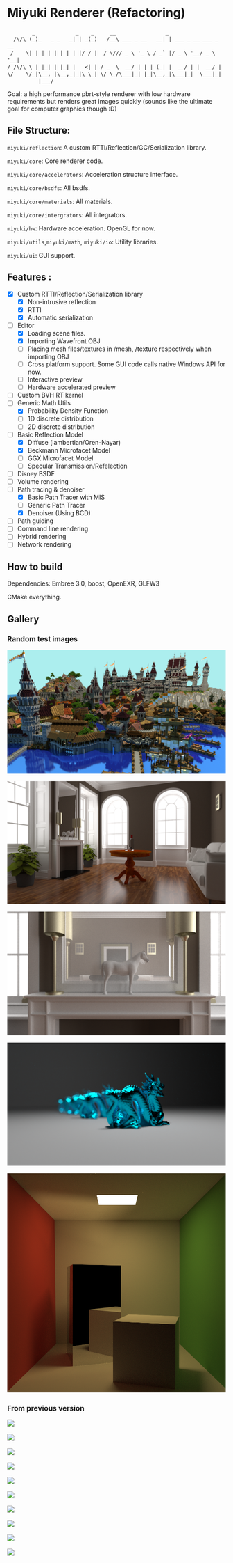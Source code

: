 

# Miyuki Renderer (Refactoring)

```
        _             _    _     __                _
  /\/\ (_)_   _ _   _| | _(_)   /__\ ___ _ __   __| | ___ _ __ ___ _ __
 /    \| | | | | | | | |/ / |  / \/// _ \ '_ \ / _` |/ _ \ '__/ _ \ '__|
/ /\/\ \ | |_| | |_| |   <| | / _  \  __/ | | | (_| |  __/ | |  __/ |
\/    \/_|\__, |\__,_|_|\_\_| \/ \_/\___|_| |_|\__,_|\___|_|  \___|_|
          |___/
```

Goal: a high performance pbrt-style renderer with low hardware requirements but renders great images quickly (sounds like the ultimate goal for computer graphics though :D)


## File Structure:

`miyuki/reflection`: A custom RTTI/Reflection/GC/Serialization library. 

`miyuki/core`: Core renderer code.

`miyuki/core/accelerators`: Acceleration structure interface. 

`miyuki/core/bsdfs`: All bsdfs.

`miyuki/core/materials`: All materials.

`miyuki/core/intergrators`: All integrators.

`miyuki/hw`: Hardware acceleration. OpenGL for now.

`miyuki/utils`,`miyuki/math`, `miyuki/io`: Utility libraries.

`miyuki/ui`: GUI support.

## Features :
- [x] Custom RTTI/Reflection/Serialization library
  - [x] Non-intrusive reflection
  - [x] RTTI
  - [x] Automatic serialization
- [ ] Editor
  - [x] Loading scene files.
  - [x] Importing Wavefront OBJ
  - [ ] Placing mesh files/textures in /mesh, /texture respectively when importing OBJ
  - [ ] Cross platform support. Some GUI code calls native Windows API for now.
  - [ ] Interactive preview
  - [ ] Hardware accelerated preview
- [ ] Custom BVH RT kernel
- [ ] Generic Math Utils
  - [x] Probability Density Function
  - [ ] 1D discrete distribution
  - [ ] 2D discrete distribution
- [ ] Basic Reflection Model
  - [x] Diffuse (lambertian/Oren-Nayar)
  - [x] Beckmann Microfacet Model
  - [ ] GGX Microfacet Model
  - [ ] Specular Transmission/Refelection 
- [ ] Disney BSDF
- [ ] Volume rendering 
- [ ] Path tracing & denoiser
  - [x] Basic Path Tracer with MIS
  - [ ] Generic Path Tracer
  - [x] Denoiser (Using BCD)
- [ ] Path guiding
- [ ] Command line rendering
- [ ] Hybrid rendering
- [ ] Network rendering 

## How to build

Dependencies: Embree 3.0, boost, OpenEXR,  GLFW3

CMake everything. 

## Gallery 
### Random test images
![](gallery/mc.png)

![](gallery/fireplace_room_8k.png)

![](gallery/fireplace_room.png)

![](gallery/dof.png)

![](gallery/cornell_box.png)

### From previous version

![](gallery/living_room.png)

![](gallery/breakfast_room.png)

![](gallery/veach.png)

![](gallery/sibenik.png)

![](gallery/vokselia_spawn_pr0.1.png)

![](gallery/ring.png)

![](gallery/sportsCar.png)

![](gallery/conference.png)

![](gallery/vokselia_spawn.png)

![](gallery/tough_box.png)



